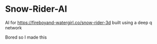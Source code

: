 # Snow-Rider-AI
AI for https://fireboyand-watergirl.co/snow-rider-3d built using a deep q network

Bored so I made this

